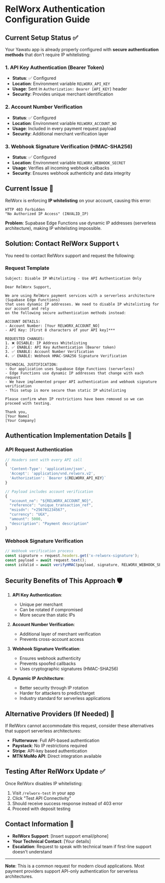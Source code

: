 # RelWorx Authentication Configuration Guide

## Current Setup Status ✅

Your Yawatu app is already properly configured with **secure authentication methods** that don't require IP whitelisting:

### 1. API Key Authentication (Bearer Token)
- **Status**: ✅ Configured
- **Location**: Environment variable `RELWORX_API_KEY`
- **Usage**: Sent in `Authorization: Bearer [API_KEY]` header
- **Security**: Provides unique merchant identification

### 2. Account Number Verification
- **Status**: ✅ Configured  
- **Location**: Environment variable `RELWORX_ACCOUNT_NO`
- **Usage**: Included in every payment request payload
- **Security**: Additional merchant verification layer

### 3. Webhook Signature Verification (HMAC-SHA256)
- **Status**: ✅ Configured
- **Location**: Environment variable `RELWORX_WEBHOOK_SECRET`  
- **Usage**: Verifies all incoming webhook callbacks
- **Security**: Ensures webhook authenticity and data integrity

## Current Issue 🚨

RelWorx is enforcing **IP whitelisting** on your account, causing this error:
```
HTTP 403 Forbidden
"No Authorized IP Access" (INVALID_IP)
```

**Problem**: Supabase Edge Functions use dynamic IP addresses (serverless architecture), making IP whitelisting impossible.

## Solution: Contact RelWorx Support 📞

You need to contact RelWorx support and request the following:

### Request Template

```
Subject: Disable IP Whitelisting - Use API Authentication Only

Dear RelWorx Support,

We are using RelWorx payment services with a serverless architecture (Supabase Edge Functions) 
that uses dynamic IP addresses. We need to disable IP whitelisting for our account and rely 
on the following secure authentication methods instead:

ACCOUNT DETAILS:
- Account Number: [Your RELWORX_ACCOUNT_NO]
- API Key: [First 8 characters of your API key]***

REQUESTED CHANGES:
1. ❌ DISABLE: IP Address Whitelisting
2. ✅ ENABLE: API Key Authentication (Bearer token)
3. ✅ ENABLE: Account Number Verification  
4. ✅ ENABLE: Webhook HMAC-SHA256 Signature Verification

TECHNICAL JUSTIFICATION:
- Our application uses Supabase Edge Functions (serverless)
- Edge Functions use dynamic IP addresses that change with each request
- We have implemented proper API authentication and webhook signature verification
- This setup is more secure than static IP whitelisting

Please confirm when IP restrictions have been removed so we can proceed with testing.

Thank you,
[Your Name]
[Your Company]
```

## Authentication Implementation Details 🔧

### API Request Authentication
```javascript
// Headers sent with every API call
{
  'Content-Type': 'application/json',
  'Accept': 'application/vnd.relworx.v2',
  'Authorization': `Bearer ${RELWORX_API_KEY}`
}

// Payload includes account verification
{
  "account_no": "${RELWORX_ACCOUNT_NO}",
  "reference": "unique_transaction_ref",
  "msisdn": "+256701234567",
  "currency": "UGX",
  "amount": 5000,
  "description": "Payment description"
}
```

### Webhook Signature Verification
```javascript
// Webhook verification process
const signature = request.headers.get('x-relworx-signature');
const payload = await request.text();
const isValid = await verifyHMAC(payload, signature, RELWORX_WEBHOOK_SECRET);
```

## Security Benefits of This Approach 🛡️

1. **API Key Authentication**: 
   - Unique per merchant
   - Can be rotated if compromised
   - More secure than static IPs

2. **Account Number Verification**:
   - Additional layer of merchant verification
   - Prevents cross-account access

3. **Webhook Signature Verification**:
   - Ensures webhook authenticity
   - Prevents spoofed callbacks
   - Uses cryptographic signatures (HMAC-SHA256)

4. **Dynamic IP Architecture**:
   - Better security through IP rotation
   - Harder for attackers to predict/target
   - Industry standard for serverless applications

## Alternative Providers (If Needed) 🔄

If RelWorx cannot accommodate this request, consider these alternatives that support serverless architectures:

- **Flutterwave**: Full API-based authentication
- **Paystack**: No IP restrictions required
- **Stripe**: API-key based authentication
- **MTN MoMo API**: Direct integration available

## Testing After RelWorx Update ✅

Once RelWorx disables IP whitelisting:

1. Visit `/relworx-test` in your app
2. Click "Test API Connectivity" 
3. Should receive success response instead of 403 error
4. Proceed with deposit testing

## Contact Information 📧

- **RelWorx Support**: [Insert support email/phone]
- **Your Technical Contact**: [Your details]
- **Escalation**: Request to speak with technical team if first-line support doesn't understand

---

**Note**: This is a common request for modern cloud applications. Most payment providers support API-only authentication for serverless architectures.